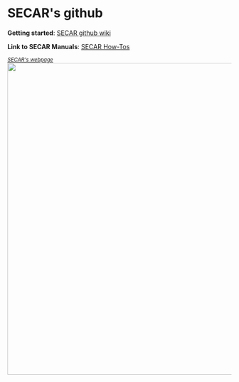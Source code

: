 # SECAR's github

**Getting started**: [SECAR github wiki](https://github.com/SECAR-FRIB/.github/wiki)

**Link to SECAR Manuals**: [SECAR How-Tos](https://secar-manual.readthedocs.io/en/latest/)

<sub>*[SECAR's webpage](http://secar.space/#)*</sub>\
[<img src="https://user-images.githubusercontent.com/20517222/181576496-b35a3116-e54d-4c45-8d68-2cbed450109c.png" width="700" />](http://secar.space/#)

